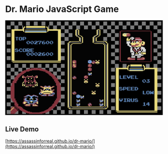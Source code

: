# Dr. Mario JavaScript Game
![Game preview](https://raw.githubusercontent.com/AssassinForReal/dr-mario/master/assets/images/game.jpg)

## Live Demo
[https://assassinforreal.github.io/dr-mario/](https://assassinforreal.github.io/dr-mario/)
